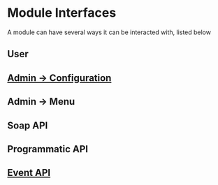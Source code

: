 # Module Interfaces

A module can have several ways it can be interacted with, listed below
## User 
## [Admin -> Configuration](Interfaces/Configuration)
## Admin -> Menu
## Soap API
## Programmatic API
## [Event API](Intefaces/Events)

